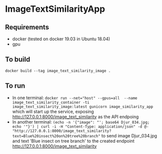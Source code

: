 # ImageTextSimilarityApp

## Requirements

- docker (tested on docker 19.03 in Ubuntu 18.04)
- gpu

## To build

`docker build --tag image_text_similarity_image .`

## To run

- In one terminal:
`docker run --net="host" --gpus=all  --name image_text_similarity_container -ti image_text_similarity_image:latest gunicorn image_similarity_app` which will start up the service, exposing http://127.0.0.1:8000/image_text_similarity as the API endpoing
- In another terminal:
`(echo -n '{"image": "'; base64 Djur_034.jpg; echo '"}') | curl -i -H "Content-Type: application/json" -d @- "http://127.0.0.1:8000/image_text_similarity?text=Blue%20insect%20on%20tree%20branch"`
to send image Djur_034.jpg and text 'Blue insect on tree branch' to the created endpoint http://127.0.0.1:8000/image_text_similarity